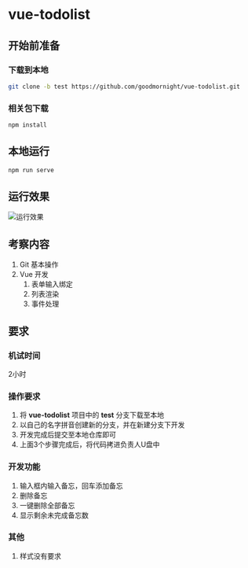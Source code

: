 # vue-todolist

## 开始前准备

### 下载到本地

```bash
git clone -b test https://github.com/goodmornight/vue-todolist.git
```

### 相关包下载

```bash
npm install
```

## 本地运行

```bash
npm run serve
```

## 运行效果

![运行效果](https://github.com/goodmornight/vue-todolist/blob/test/src/assets/example.jpg?raw=true)

## 考察内容

1. Git 基本操作
2. Vue 开发
   1. 表单输入绑定
   2. 列表渲染
   3. 事件处理

## 要求

### 机试时间

2小时

### 操作要求

1. 将 **vue-todolist** 项目中的 **test** 分支下载至本地
2. 以自己的名字拼音创建新的分支，并在新建分支下开发
3. 开发完成后提交至本地仓库即可
4. 上面3个步骤完成后，将代码拷进负责人U盘中

### 开发功能

1. 输入框内输入备忘，回车添加备忘
2. 删除备忘
3. 一键删除全部备忘
4. 显示剩余未完成备忘数

### 其他

1. 样式没有要求

 